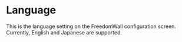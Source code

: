 # Language
This is the language setting on the FreedomWall configuration screen.
Currently, English and Japanese are supported.